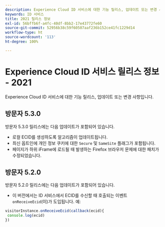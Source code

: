 ```yaml
---
description: Experience Cloud ID 서비스에 대한 기능 릴리스, 업데이트 또는 변경 사항입니다.
keywords: ID 서비스
title: 2021 릴리스 정보
exl-id: 56bffb6f-a4fc-40df-8bb2-17e43772fe60
source-git-commit: 52956b38c59f60507aaf236b152ce41fc1229d14
workflow-type: ht
source-wordcount: '113'
ht-degree: 100%

---
```


# Experience Cloud ID 서비스 릴리스 정보 - 2021

Experience Cloud ID 서비스에 대한 기능 릴리스, 업데이트 또는 변경 사항입니다.

## 방문자 5.3.0

방문자 5.3.0 릴리스에는 다음 업데이트가 포함되어 있습니다.

* 로컬 ECID를 생성하도록 알고리즘이 업데이트됩니다.
* 최신 옵트인에 개인 정보 쿠키에 대한 `Secure` 및 `SameSite` 플래그가 포함됩니다.
* 페이지가 하위 iFrame에 로드될 때 발생하는 Firefox 브라우저 문제에 대한 패치가 수정되었습니다.

## 방문자 5.2.0

방문자 5.2.0 릴리스에는 다음 업데이트가 포함되어 있습니다.

* 이 버전에서는 ID 서비스에서 ECID를 수신할 때 호출되는 이벤트 `onReceiveEcid`(이)가 도입됩니다. 예:

```js
visitorInstance.onReceiveEcid(callback(ecid){
 console.log(ecid)
})
```
